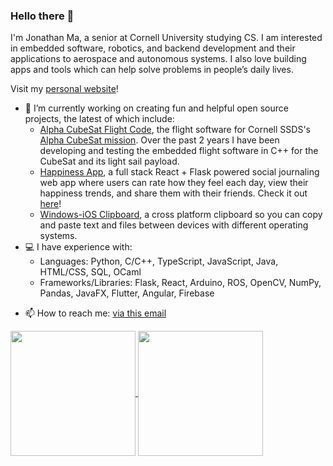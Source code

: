 ### Hello there 👋

I'm Jonathan Ma, a senior at Cornell University studying CS. I am interested in embedded software, robotics, and backend development and their applications to aerospace and autonomous systems. I also love building apps and tools which can help solve problems in people’s daily lives.

Visit my [personal website](https://jonathanjma.com/)!

- 🔭 I’m currently working on creating fun and helpful open source projects, the latest of which include:
  - [Alpha CubeSat Flight Code](https://github.com/Alpha-CubeSat/oop-flight-code), the flight software for Cornell SSDS's [Alpha CubeSat mission](http://alphacubesat.cornell.edu/). Over the past 2 years I have been developing and testing the embedded flight software in C++ for the CubeSat and its light sail payload.
  - [Happiness App](https://github.com/jonathanjma/HappinessApp), a full stack React + Flask powered social journaling web app where users can rate how they feel each day, view their happiness trends, and share them with their friends. Check it out [here](https://happinessapp.me)!
  - [Windows-iOS Clipboard](https://github.com/jonathanjma/windows-ios-clipboard), a cross platform clipboard so you can copy and paste text and files between devices with different operating systems.
- 💻 I have experience with:
  - Languages: Python, C/C++, TypeScript, JavaScript, Java, HTML/CSS, SQL, OCaml
  - Frameworks/Libraries: Flask, React, Arduino, ROS, OpenCV, NumPy, Pandas, JavaFX, Flutter, Angular, Firebase
<!-- - 🌱 I’m currently learning more advanced Python and Java -->
- 📫 How to reach me: [via this email](mailto:appdev.mirco@gmail.com) 

<a href="https://github.com/anuraghazra/github-readme-stats">
  <img height=200 align="center" src="https://github-readme-stats.vercel.app/api?username=jonathanjma&show_icons=true&count_private=true&include_all_commits=true&hide_rank=true&card_width=450" />
</a>
<a href="https://github.com/anuraghazra/github-readme-stats">
  <img height=200 align="center" src="https://github-readme-stats.vercel.app/api/top-langs?username=jonathanjma&layout=compact&count_private=true&exclude_repo=jonathanjma.github.io" />
</a>

